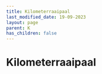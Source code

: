 ```yaml
---
title: Kilometerraaipaal
last_modified_date: 19-09-2023
layout: page
parent: K
has_children: false
---
```


Kilometerraaipaal
=================

